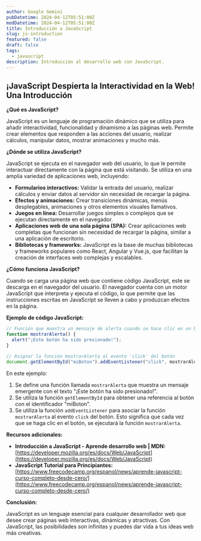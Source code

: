 ```yaml
---
author: Google Gemini
pubDatetime: 2024-04-12T05:51:00Z
modDatetime: 2024-04-12T05:51:00Z
title: Introducción a JavaScript
slug: js-introduction
featured: false
draft: false
tags:
  - javascript
description: Introducción al desarrollo web con JavaScript.
---
```


## ¡JavaScript Despierta la Interactividad en la Web! Una Introducción

**¿Qué es JavaScript?**

JavaScript es un lenguaje de programación dinámico que se utiliza para añadir interactividad, funcionalidad y dinamismo a las páginas web. Permite crear elementos que responden a las acciones del usuario, realizar cálculos, manipular datos, mostrar animaciones y mucho más.

**¿Dónde se utiliza JavaScript?**

JavaScript se ejecuta en el navegador web del usuario, lo que le permite interactuar directamente con la página que está visitando. Se utiliza en una amplia variedad de aplicaciones web, incluyendo:

* **Formularios interactivos:** Validar la entrada del usuario, realizar cálculos y enviar datos al servidor sin necesidad de recargar la página.
* **Efectos y animaciones:** Crear transiciones dinámicas, menús desplegables, animaciones y otros elementos visuales llamativos.
* **Juegos en línea:** Desarrollar juegos simples o complejos que se ejecutan directamente en el navegador.
* **Aplicaciones web de una sola página (SPA):** Crear aplicaciones web completas que funcionan sin necesidad de recargar la página, similar a una aplicación de escritorio.
* **Bibliotecas y frameworks:** JavaScript es la base de muchas bibliotecas y frameworks populares como React, Angular y Vue.js, que facilitan la creación de interfaces web complejas y escalables.

**¿Cómo funciona JavaScript?**

Cuando se carga una página web que contiene código JavaScript, este se descarga en el navegador del usuario. El navegador cuenta con un motor JavaScript que interpreta y ejecuta el código, lo que permite que las instrucciones escritas en JavaScript se lleven a cabo y produzcan efectos en la página.

**Ejemplo de código JavaScript:**

```javascript
// Función que muestra un mensaje de alerta cuando se hace clic en un botón
function mostrarAlerta() {
  alert("¡Este botón ha sido presionado!");
}

// Asignar la función mostrarAlerta al evento 'click' del botón
document.getElementById("miBoton").addEventListener("click", mostrarAlerta);
```

En este ejemplo:

1. Se define una función llamada `mostrarAlerta` que muestra un mensaje emergente con el texto "¡Este botón ha sido presionado!".
2. Se utiliza la función `getElementById` para obtener una referencia al botón con el identificador "miBoton".
3. Se utiliza la función `addEventListener` para asociar la función `mostrarAlerta` al evento `click` del botón. Esto significa que cada vez que se haga clic en el botón, se ejecutará la función `mostrarAlerta`.

**Recursos adicionales:**

* **Introducción a JavaScript - Aprende desarrollo web | MDN:** [https://developer.mozilla.org/es/docs/Web/JavaScript](https://developer.mozilla.org/es/docs/Web/JavaScript)
* **JavaScript Tutorial para Principiantes:** [https://www.freecodecamp.org/espanol/news/aprende-javascript-curso-completo-desde-cero/](https://www.freecodecamp.org/espanol/news/aprende-javascript-curso-completo-desde-cero/)

**Conclusión:**

JavaScript es un lenguaje esencial para cualquier desarrollador web que desee crear páginas web interactivas, dinámicas y atractivas. Con JavaScript, las posibilidades son infinitas y puedes dar vida a tus ideas web más creativas.
